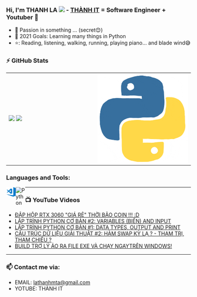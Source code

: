 ### Hi, I'm THANH LA <img src="https://media.giphy.com/media/hvRJCLFzcasrR4ia7z/giphy.gif" width="25px"> -  [THÀNH IT][website] = Software Engineer + Youtuber 🌻  


- 🔭 Passion in something ... (secret😊)
- 💪 2021 Goals: Learning many things in Python
- ⭐: Reading, listening, walking, running, playing piano... and blade wind😅

### :zap: GitHub Stats

<table>
<tr>
  <td width="48%">
    <img src="https://github-readme-stats.vercel.app/api?username=ThanhLa1802&show_icons=true&hide=contribs,issues&hide_border=true" />
    <img src="https://github-readme-stats.vercel.app/api/top-langs/?username=ThanhLa1802&layout=compact&show_icons=true&hide_border=true" />
  </td>
  <td width="52%"><img alt="gif" align="right" src=".github/assets/python.gif"/></td>
</tr>
<table>

### Languages and Tools:
<img align="left" alt="Visual Studio Code" width="26px" src="https://raw.githubusercontent.com/github/explore/80688e429a7d4ef2fca1e82350fe8e3517d3494d/topics/visual-studio-code/visual-studio-code.png" />
<img align="left" alt="Python" width="26px" src="https://upload.wikimedia.org/wikipedia/commons/thumb/0/0a/Python.svg/1200px-Python.svg.png" /> 

---

### 📺 YouTube Videos

<!-- YOUTUBE:START -->
- [ĐẬP HỘP RTX 3060 "GIÁ RẺ" THỜI BÃO COIN !!! :D](https://www.youtube.com/watch?v=_EdllHuRwMo)
- [LẬP TRÌNH PYTHON CƠ BẢN #2: VARIABLES (BIẾN) AND INPUT](https://www.youtube.com/watch?v=U_vszcHQ2Cs)
- [LẬP TRÌNH PYTHON CƠ BẢN #1: DATA TYPES, OUTPUT AND PRINT](https://www.youtube.com/watch?v=TJ-2m09YIPs)
- [CẤU TRÚC DỮ LIỆU GIẢI THUẬT #2: HÀM SWAP KỲ LẠ ? - THAM TRỊ, THAM CHIẾU ?](https://www.youtube.com/watch?v=GADcD_yi7-o)
- [BUILD TRỢ LÝ ẢO RA FILE EXE VÀ CHẠY NGAYTRÊN WINDOWS!](https://www.youtube.com/watch?v=A0JrYT6CcTc)
<!-- YOUTUBE:END -->

---

### 📫 Contact me via:
- EMAIL: lathanhmta@gmail.com
- YOTUBE: THÀNH IT

[website]: https://www.youtube.com/channel/UC9L5_YMFz8JfBeQtUic8-3A
